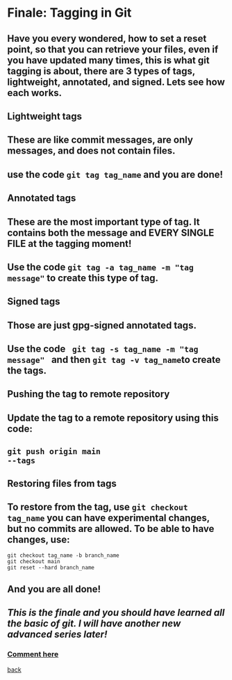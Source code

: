 # Finale: Tagging in Git
## Have you every wondered, how to set a reset point, so that you can retrieve your files, even if you have updated many times, this is what git tagging is about, there are 3 types of tags, lightweight, annotated, and signed. Lets see how each works.
## **Lightweight tags**
## These are like commit messages, are only messages, and does not contain files.
##  use the code <code>git tag tag_name</code> and you are done!
## **Annotated tags**
## These are the most important type of tag. It contains both the message and EVERY SINGLE FILE at the tagging moment!
## Use the code <code>git tag -a tag_name -m "tag message"</code> to create this type of tag.
## **Signed tags**
## Those are just gpg-signed annotated tags.
## Use the code <code> git tag -s tag_name -m "tag message" </code>  and then <code>git tag -v tag_name</code>to create the tags.
## **Pushing the tag to remote repository**
## Update the tag to a remote repository using this code:
## <code>git push origin main --tags</code>
## **Restoring files from tags**
## To restore from the tag, use <code>git checkout tag_name</code> you can have experimental changes, but no commits are allowed. To be able to have changes, use:

    git checkout tag_name -b branch_name
    git checkout main
    git reset --hard branch_name

## And you are all done!
## *This is the finale and you should have learned all the basic of git. I will have another new advanced series later!*
### **[Comment here](https://qqiumax.github.io/comment/)**
[back](https://qqiumax.github.io/blog/)